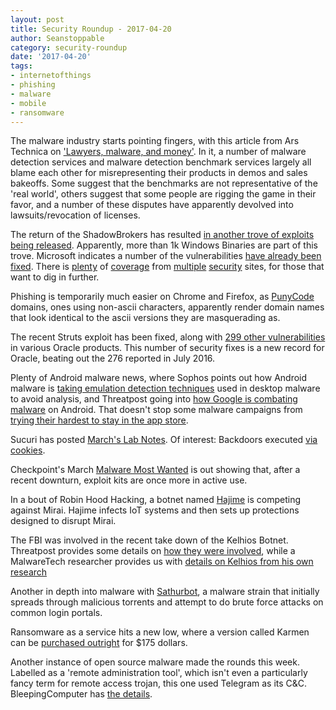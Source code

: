 ```yaml
---
layout: post
title: Security Roundup - 2017-04-20
author: Seanstoppable
category: security-roundup
date: '2017-04-20'
tags:
- internetofthings
- phishing
- malware
- mobile
- ransomware
---
```


The malware industry starts pointing fingers, with this article from Ars
Technica on ['Lawyers, malware, and
money'](https://arstechnica.com/information-technology/2017/04/the-mystery-of-the-malware-that-wasnt/).
In it, a number of malware detection services and malware detection benchmark
services largely all blame each other for misrepresenting their products in
demos and sales bakeoffs. Some suggest that the benchmarks are not
representative of the 'real world', others suggest that some people are rigging
the game in their favor, and a number of these disputes have apparently devolved
into lawsuits/revocation of licenses.

The return of the ShadowBrokers has resulted [in another trove of exploits being
released](https://blog.malwarebytes.com/cybercrime/2017/04/shadowbrokers-releases-more-stolen-information/).
Apparently, more than 1k Windows Binaries are part of this trove. Microsoft
indicates a number of the vulnerabilities [have already been
fixed](https://blogs.technet.microsoft.com/msrc/2017/04/14/protecting-customers-and-evaluating-risk/).
There is
[plenty](https://arstechnica.com/security/2017/04/nsa-leaking-shadow-brokers-just-dumped-its-most-damaging-release-yet/)
of [coverage](http://blog.talosintelligence.com/2017/04/cve-2017-0199.html) from
[multiple](https://community.rapid7.com/community/infosec/blog/2017/04/18/the-shadow-brokers-leaked-exploits-faq)
[security](http://blog.ensilo.com/shadowgroup-reveals-all-initial-analysis-of-the-equation-group-dump) 
sites, for those that want to dig in further.

Phishing is temporarily much easier on Chrome and Firefox, as
[PunyCode](https://www.engadget.com/2017/04/17/google-chrome-phishing-unicode-flaw/)
domains, ones using non-ascii characters, apparently render domain names that
look identical to the ascii versions they are masquerading as.

The recent Struts exploit has been fixed, along with [299 other
vulnerabilities](https://erpscan.com/press-center/blog/analyzing-oracle-security-oracle-critical-patch-update-april-2017/)
in various Oracle products. This number of security fixes is a new record for
Oracle, beating out the 276 reported in July 2016. 

Plenty of Android malware news, where Sophos points out how Android malware is
[taking emulation detection
techniques](https://nakedsecurity.sophos.com/2017/04/13/android-malware-creators-throw-up-a-roadblock-to-thwart-the-good-guys/)
used in desktop malware to avoid analysis, and Threatpost going into [how Google
is combating
malware](https://threatpost.com/google-making-life-difficult-for-ransomware-to-thrive-on-android/124992/)
on Android. That doesn't stop some malware campaigns from [trying their
hardest to stay in the app
store](https://www.bleepingcomputer.com/news/security/malware-reaches-play-store-as-google-wages-war-against-bankbot-trojan/).

Sucuri has posted [March's Lab
Notes](https://blog.sucuri.net/2017/04/labs-notes-monthly-recap-mar2017.html).
Of interest: Backdoors executed [via
cookies](http://labs.sucuri.net/?note=2017-03-09).

Checkpoint's March [Malware Most
Wanted](http://blog.checkpoint.com/2017/04/13/marchs-wanted-malware-list-exploit-kits-rise-popularity/)
is out showing that, after a recent downturn, exploit kits are once more in
active use.

In a bout of Robin Hood Hacking, a botnet named
[Hajime](https://arstechnica.com/security/2017/04/vigilante-botnet-infects-iot-devices-before-blackhats-can-hijack-them/)
is competing against Mirai. Hajime infects IoT systems and then sets up
protections designed to disrupt Mirai.

The FBI was involved in the recent take down of the Kelhios
Botnet. Threatpost provides some details on [how they were 
involved](https://www.crowdstrike.com/blog/inside-the-takedown-of-zombie-spider-and-the-kelihos-botnet/), 
while a MalwareTech researcher provides us with [details on Kelhios from his
own research](https://www.malwaretech.com/2017/04/the-kelihos-botnet.html)

Another in depth into malware with
[Sathurbot](https://www.welivesecurity.com/2017/04/06/sathurbot-distributed-wordpress-password-attack/),
a malware strain that initially spreads through malicious torrents and
attempt to do brute force attacks on common login portals.

Ransomware as a service hits a new low, where a version called Karmen can be
[purchased
outright](https://threatpost.com/low-cost-ransomware-service-discovered/125017/)
for $175 dollars.

Another instance of open source malware made the rounds this week. Labelled as 
a 'remote administration tool', which isn't even a particularly fancy term for 
remote access trojan, this one used Telegram as its C&C. BleepingComputer has
[the
details](https://www.bleepingcomputer.com/news/security/new-open-source-rat-uses-telegram-protocol-to-steal-data-from-victims/).
